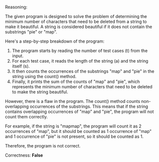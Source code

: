 Reasoning:

The given program is designed to solve the problem of determining the minimum number of characters that need to be deleted from a string to make it beautiful. A string is considered beautiful if it does not contain the substrings "pie" or "map".

Here's a step-by-step breakdown of the program:

1. The program starts by reading the number of test cases (t) from the input.
2. For each test case, it reads the length of the string (a) and the string itself (s).
3. It then counts the occurrences of the substrings "map" and "pie" in the string using the count() method.
4. Finally, it prints the sum of the counts of "map" and "pie", which represents the minimum number of characters that need to be deleted to make the string beautiful.

However, there is a flaw in the program. The count() method counts non-overlapping occurrences of the substrings. This means that if the string contains overlapping occurrences of "map" and "pie", the program will not count them correctly.

For example, if the string is "mapmap", the program will count it as 2 occurrences of "map", but it should be counted as 1 occurrence of "map" and 1 occurrence of "pie" is not present, so it should be counted as 1.

Therefore, the program is not correct.

Correctness: **False**